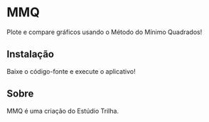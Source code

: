 MMQ
===

Plote e compare gráficos usando o Método do Mínimo Quadrados!

Instalação
--------
Baixe o código-fonte e execute o aplicativo!

Sobre
--------
MMQ é uma criação do Estúdio Trilha.